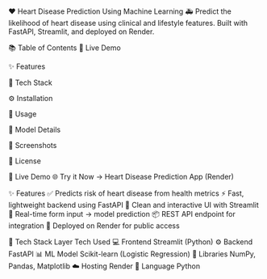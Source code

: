 
❤️ Heart Disease Prediction Using Machine Learning
🚑 Predict the likelihood of heart disease using clinical and lifestyle features. Built with FastAPI, Streamlit, and deployed on Render.

📚 Table of Contents
🔗 Live Demo

✨ Features

🧰 Tech Stack

⚙️ Installation

🚀 Usage

🧠 Model Details

📸 Screenshots

📄 License

🔗 Live Demo
🌐 Try it Now → Heart Disease Prediction App (Render)

✨ Features
✅ Predicts risk of heart disease from health metrics
⚡ Fast, lightweight backend using FastAPI
🎨 Clean and interactive UI with Streamlit
🔁 Real-time form input → model prediction
📦 REST API endpoint for integration
🚀 Deployed on Render for public access

🧰 Tech Stack
Layer	Tech Used
💻 Frontend	Streamlit (Python)
⚙️ Backend	FastAPI
📊 ML Model	Scikit-learn (Logistic Regression)
🧪 Libraries	NumPy, Pandas, Matplotlib
☁️ Hosting	Render
🧠 Language	Python

